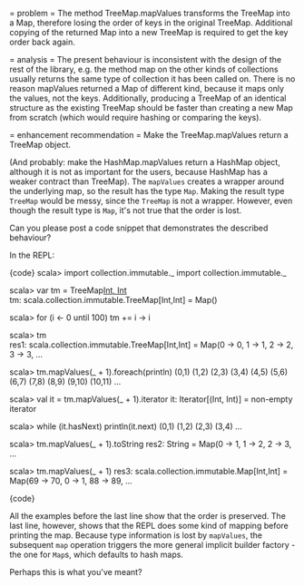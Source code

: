 = problem =
The method TreeMap.mapValues transforms the TreeMap into a Map, therefore losing the order of keys in the original TreeMap. Additional copying of the returned Map into a new TreeMap is required to get the key order back again.

= analysis =
The present behaviour is inconsistent with the design of the rest of the library, e.g. the method map on the other kinds of collections usually returns the same type of collection it has been called on. There is no reason mapValues returned a Map of different kind, because it maps only the values, not the keys. Additionally, producing a TreeMap of an identical structure as the existing TreeMap should be faster than creating a new Map from scratch (which would require hashing or comparing the keys). 

= enhancement recommendation =
Make the TreeMap.mapValues return a TreeMap object.

(And probably: make the HashMap.mapValues return a HashMap object, although it is not as important for the users, because HashMap has a weaker contract than TreeMap).
The `mapValues` creates a wrapper around the underlying map, so the result has the type `Map`. Making the result type `TreeMap` would be messy, since the `TreeMap` is not a wrapper. However, even though the result type is `Map`, it's not true that the order is lost.

Can you please post a code snippet that demonstrates the described behaviour?

In the REPL:

{code}
scala> import collection.immutable._
import collection.immutable._
                                                                                                                                                                                 
scala> var tm = TreeMap[Int, Int]()                                                                                                                                              
tm: scala.collection.immutable.TreeMap[Int,Int] = Map()                                                                                                                          
                                                                                                                                                                                 
scala> for (i <- 0 until 100) tm += i -> i
                                                                                                                                                                                 
scala> tm                                                                                                                                                                        
res1: scala.collection.immutable.TreeMap[Int,Int] = Map(0 -> 0, 1 -> 1, 2 -> 2, 3 -> 3, ...                                                                                  

scala> tm.mapValues(_ + 1).foreach(println)
(0,1)
(1,2)
(2,3)
(3,4)
(4,5)
(5,6)
(6,7)
(7,8)
(8,9)
(9,10)
(10,11)
...

scala> val it = tm.mapValues(_ + 1).iterator
it: Iterator[(Int, Int)] = non-empty iterator

scala> while (it.hasNext) println(it.next)
(0,1)
(1,2)
(2,3)
(3,4)
...

scala> tm.mapValues(_ + 1).toString
res2: String = Map(0 -> 1, 1 -> 2, 2 -> 3, ...

scala> tm.mapValues(_ + 1)
res3: scala.collection.immutable.Map[Int,Int] = Map(69 -> 70, 0 -> 1, 88 -> 89, ...

{code}

All the examples before the last line show that the order is preserved. The last line, however, shows that the REPL does some kind of mapping before printing the map. Because type information is lost by `mapValues`, the subsequent `map` operation triggers the more general implicit builder factory - the one for `Map`s, which defaults to hash maps.

Perhaps this is what you've meant?
